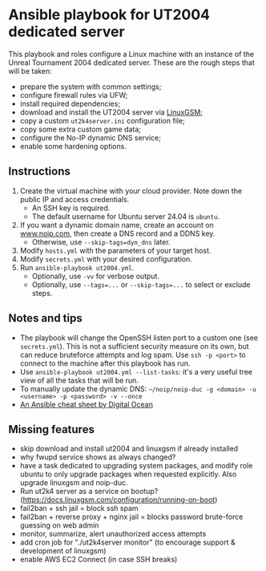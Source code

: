 # Ansible playbook for UT2004 dedicated server

This playbook and roles configure a Linux machine with an instance of the Unreal Tournament 2004 dedicated server. These are the rough steps that will be taken:

- prepare the system with common settings;
- configure firewall rules via UFW;
- install required dependencies;
- download and install the UT2004 server via [LinuxGSM](https://linuxgsm.com/);
- copy a custom `ut2k4server.ini` configuration file;
- copy some extra custom game data;
- configure the No-IP dynamic DNS service;
- enable some hardening options.

## Instructions

1. Create the virtual machine with your cloud provider. Note down the public IP and access credentials.
    - An SSH key is required.
    - The default username for Ubuntu server 24.04 is `ubuntu`.
2. If you want a dynamic domain name, create an account on www.noip.com, then create a DNS record and a DDNS key.
    - Otherwise, use `--skip-tags=dyn_dns` later.
3. Modify `hosts.yml` with the parameters of your target host.
4. Modify `secrets.yml` with your desired configuration.
5. Run `ansible-playbook ut2004.yml`.
    - Optionally, use `-vv` for verbose output.
    - Optionally, use `--tags=...` or `--skip-tags=...` to select or exclude steps.

## Notes and tips

- The playbook will change the OpenSSH listen port to a custom one (see `secrets.yml`). This is not a sufficient security measure on its own, but can reduce bruteforce attempts and log spam. Use `ssh -p <port>` to connect to the machine after this playbook has run.
- Use `ansible-playbook ut2004.yml --list-tasks`: it's a very useful tree view of all the tasks that will be run.
- To manually update the dynamic DNS: `~/noip/noip-duc -g <domain> -u <username> -p <password> -v --once`
- [An Ansible cheat sheet by Digital Ocean](https://www.digitalocean.com/community/cheatsheets/how-to-use-ansible-cheat-sheet-guide)


## Missing features

- skip download and install ut2004 and linuxgsm if already installed
- why fwupd service shows as always changed?
- have a task dedicated to upgrading system packages, and modify role ubuntu to only upgrade packages when requested explicitly. Also upgrade linuxgsm and noip-duc.
- Run ut2k4 server as a service on bootup? (https://docs.linuxgsm.com/configuration/running-on-boot)
- fail2ban + ssh jail = block ssh spam
- fail2ban + reverse proxy + nginx jail = blocks password brute-force guessing on web admin
- monitor, summarize, alert unauthorized access attempts
- add cron job for "./ut2k4server monitor" (to encourage support & development of linuxgsm)
- enable AWS EC2 Connect (in case SSH breaks)
